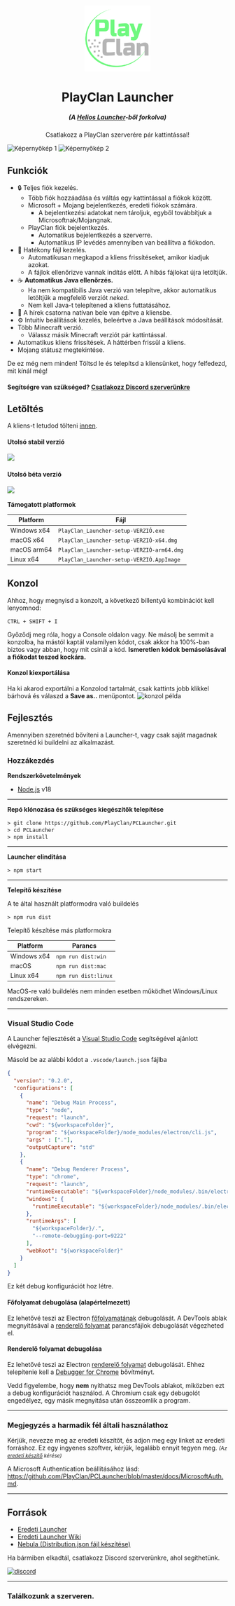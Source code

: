 <p align="center"><img src="./app/assets/images/SealCircle.png" width="150px" height="150px" alt="aventium softworks"></p>

<h1 align="center">PlayClan Launcher</h1>

<em><h5 align="center">(A [Helios Launcher][fork]-ből forkolva)</h5></em>


<p align="center">Csatlakozz a PlayClan szerverére pár kattintással!</p>

![Képernyőkép 1](https://i.imgur.com/jUe0wkh.png)
![Képernyőkép 2](https://i.imgur.com/d2BFyhG.png)

## Funkciók

* 🔒 Teljes fiók kezelés.
  * Több fiók hozzáadása és váltás egy kattintással a fiókok között.
  * Microsoft + Mojang bejelentkezés, eredeti fiókok számára.
    * A bejelentkezési adatokat nem tároljuk, egyből továbbítjuk a Microsoftnak/Mojangnak.
  * PlayClan fiók bejelentkezés.
    * Automatikus bejelentkezés a szerverre.
    * Automatikus IP levédés amennyiben van beállítva a fiókodon.
* 📂 Hatékony fájl kezelés.
  * Automatikusan megkapod a kliens frissítéseket, amikor kiadjuk azokat.
  * A fájlok ellenőrizve vannak indítás előtt. A hibás fájlokat újra letöltjük.
* ☕ **Automatikus Java ellenőrzés.**
  * Ha nem kompatibilis Java verzió van telepítve, akkor automatikus letöltjük a megfelelő verziót *neked*.
  * Nem kell Java-t telepítened a kliens futtatásához.
* 📰 A hírek csatorna natívan bele van építve a kliensbe.
* ⚙️ Intuitív beállítások kezelés, beleértve a Java beállítások módosítását.
* Több Minecraft verzió.
  * Válassz másik Minecraft verziót pár kattintással.
* Automatikus kliens frissítések. A háttérben frissül a kliens.
*  Mojang státusz megtekintése.

De ez még nem minden! Töltsd le és telepítsd a kliensünket, hogy felfedezd, mit kínál még!

#### Segítségre van szükséged? [Csatlakozz Discord szerverünkre](https://dc.playclan.hu)

## Letöltés

A kliens-t letudod tölteni [innen](https://github.com/PlayClan/PCLauncher/releases).

#### Utolsó stabil verzió

[![](https://img.shields.io/github/release/PlayClan/PCLauncher.svg?style=flat-square)](https://github.com/PlayClan/PCLauncher/releases/latest)

#### Utolsó béta verzió
[![](https://img.shields.io/github/release/PlayClan/PCLauncher/all.svg?style=flat-square)](https://github.com/PlayClan/PCLauncher/releases)

**Támogatott platformok**

| Platform | Fájl |
| -------- | ---- |
| Windows x64 | `PlayClan_Launcher-setup-VERZIÓ.exe` |
| macOS x64 | `PlayClan_Launcher-setup-VERZIÓ-x64.dmg` |
| macOS arm64 | `PlayClan_Launcher-setup-VERZIÓ-arm64.dmg` |
| Linux x64 | `PlayClan_Launcher-setup-VERZIÓ.AppImage` |

## Konzol

Ahhoz, hogy megnyisd a konzolt, a következő billentyű kombinációt kell lenyomnod:

```console
CTRL + SHIFT + I
```

Győződj meg róla, hogy a Console oldalon vagy. Ne másolj be semmit a konzolba, ha mástól kaptál valamilyen kódot, csak akkor ha 100%-ban biztos vagy abban, hogy mit csinál a kód. **Ismeretlen kódok bemásolásával a fiókodat teszed kockára.**

#### Konzol kiexportálása


Ha ki akarod exportálni a Konzolod tartalmát, csak kattints jobb klikkel bárhová és válaszd a **Save as..** menüpontot.
![konzol példa](https://i.imgur.com/uu6BFtS.png)


## Fejlesztés

Amennyiben szeretnéd bővíteni a Launcher-t, vagy csak saját magadnak szeretnéd ki buildelni az alkalmazást.

### Hozzákezdés

**Rendszerkövetelmények**

* [Node.js][nodejs] v18

---

**Repó klónozása és szükséges kiegészítők telepítése**

```console
> git clone https://github.com/PlayClan/PCLauncher.git
> cd PCLauncher
> npm install
```

---

**Launcher elindítása**

```console
> npm start
```

---

**Telepítő készítése**

A  te által használt platformodra való buildelés

```console
> npm run dist
```

Telepítő készítése más platformokra

| Platform    | Parancs              |
| ----------- | -------------------- |
| Windows x64 | `npm run dist:win`   |
| macOS       | `npm run dist:mac`   |
| Linux x64   | `npm run dist:linux` |

MacOS-re való buildelés nem minden esetben működhet Windows/Linux rendszereken.

---

### Visual Studio Code

A Launcher fejlesztését a [Visual Studio Code][vscode] segítségével ajánlott elvégezni.

Másold be az alábbi kódot a `.vscode/launch.json` fájlba

```JSON
{
  "version": "0.2.0",
  "configurations": [
    {
      "name": "Debug Main Process",
      "type": "node",
      "request": "launch",
      "cwd": "${workspaceFolder}",
      "program": "${workspaceFolder}/node_modules/electron/cli.js",
      "args" : ["."],
      "outputCapture": "std"
    },
    {
      "name": "Debug Renderer Process",
      "type": "chrome",
      "request": "launch",
      "runtimeExecutable": "${workspaceFolder}/node_modules/.bin/electron",
      "windows": {
        "runtimeExecutable": "${workspaceFolder}/node_modules/.bin/electron.cmd"
      },
      "runtimeArgs": [
        "${workspaceFolder}/.",
        "--remote-debugging-port=9222"
      ],
      "webRoot": "${workspaceFolder}"
    }
  ]
}
```

Ez két debug konfigurációt hoz létre.

#### Főfolyamat debugolása (alapértelmezett)

Ez lehetővé teszi az Electron [főfolyamatának][mainprocess] debugolását. A DevTools ablak megnyitásával a [renderelő folyamat][rendererprocess] parancsfájlok debugolását végezheted el.

#### Renderelő folyamat debugolása

Ez lehetővé teszi az Electron [renderelő folyamat][rendererprocess] debugolását. Ehhez telepítenie kell a [Debugger for Chrome][chromedebugger] bővítményt.

Vedd figyelembe, hogy **nem** nyithatsz meg DevTools ablakot, miközben ezt a debug konfigurációt használod. A Chromium csak egy debugolót engedélyez, egy másik megnyitása után összeomlik a program.

---

### Megjegyzés a harmadik fél általi használathoz

Kérjük, nevezze meg az eredeti készítőt, és adjon meg egy linket az eredeti forráshoz. Ez egy ingyenes szoftver, kérjük, legalább ennyit tegyen meg. <small>*(Az [eredeti készítő][fork] kérése)*</small>

A Microsoft Authentication beállításához lásd: https://github.com/PlayClan/PCLauncher/blob/master/docs/MicrosoftAuth.md.

---

## Források

* [Eredeti Launcher][fork]
* [Eredeti Launcher Wiki][wiki]
* [Nebula (Distribution.json fájl készítése)][nebula]

Ha bármiben elkadtál, csatlakozz Discord szerverünkre, ahol segíthetünk.

[![discord](https://discordapp.com/api/guilds/216941565002645504/embed.png?style=banner3)][discord]

---

### Találkozunk a szerveren.

[nodejs]: https://nodejs.org/en/ 'Node.js'
[vscode]: https://code.visualstudio.com/ 'Visual Studio Code'
[mainprocess]: https://electronjs.org/docs/tutorial/application-architecture#main-and-renderer-processes 'Main Process'
[rendererprocess]: https://electronjs.org/docs/tutorial/application-architecture#main-and-renderer-processes 'Renderer Process'
[chromedebugger]: https://marketplace.visualstudio.com/items?itemName=msjsdiag.debugger-for-chrome 'Debugger for Chrome'
[discord]: https://dc.playclan.hu 'Discord'
[wiki]: https://github.com/dscalzi/HeliosLauncher/wiki 'wiki'
[fork]: https://github.com/dscalzi/HeliosLauncher 'fork'
[nebula]: https://github.com/dscalzi/Nebula 'dscalzi/Nebula'
